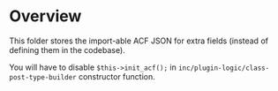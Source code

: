 # Overview

This folder stores the import-able ACF JSON for extra fields (instead of defining them in the codebase).

You will have to disable `$this->init_acf();` in `inc/plugin-logic/class-post-type-builder` constructor function.
